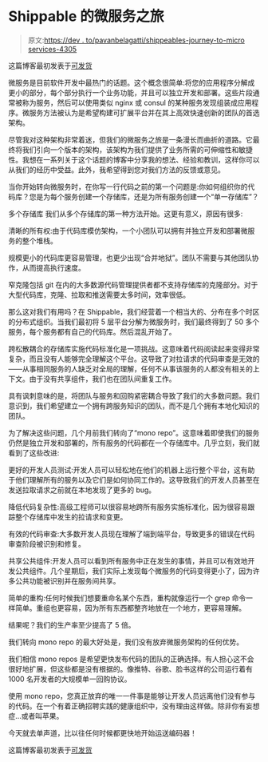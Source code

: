 # Shippable 的微服务之旅

> 原文:[https://dev . to/pavanbelagatti/shippeables-journey-to-micro services-4305](https://dev.to/pavanbelagatti/shippables-journey-to-microservices-4305)

这篇博客最初发表于[可发货](http://blog.shippable.com/our-journey-to-microservices-and-a-mono-repository)

微服务是目前软件开发中最热门的话题。这个概念很简单:将您的应用程序分解成更小的部分，每个部分执行一个业务功能，并且可以独立开发和部署。这些片段通常被称为服务，然后可以使用类似 nginx 或 consul 的某种服务发现组装成应用程序。微服务方法被认为是希望构建可扩展平台并在其上高效快速创新的团队的首选架构。

尽管我对这种架构非常着迷，但我们的微服务之旅是一条漫长而曲折的道路。它最终将我们引向一个版本的架构，该架构为我们提供了业务所需的可伸缩性和敏捷性。我想在一系列关于这个话题的博客中分享我的想法、经验和教训，这样你可以从我们的经历中受益。此外，我希望得到您对我们方法的反馈或意见。

当你开始转向微服务时，在你写一行代码之前的第一个问题是:你如何组织你的代码库？您是为每个服务创建一个存储库，还是为所有服务创建一个“单一存储库”？

多个存储库
我们从多个存储库的第一种方法开始。这更有意义，原因有很多:

清晰的所有权:由于代码库模仿架构，一个小团队可以拥有并独立开发和部署微服务的整个堆栈。

规模更小的代码库更容易管理，也更少出现“合并地狱”。团队不需要与其他团队协作，从而提高执行速度。

窄克隆包括 git 在内的大多数源代码管理提供者都不支持存储库的克隆部分。对于大型代码库，克隆、拉取和推送需要太多时间，效率很低。

那么这对我们有用吗？在 Shippable，我们经营着一个相当大的、分布在多个时区的分布式组织。当我们最初将 5 层平台分解为微服务时，我们最终得到了 50 多个服务，每个服务都有自己的代码库。然后混乱开始了。

跨松散耦合的存储库实施代码标准化是一项挑战。这意味着代码阅读起来变得非常复杂，而且没有人能够完全理解这个平台。这导致了对拉请求的代码审查是无效的——从事相同服务的人缺乏对全局的理解，任何不从事该服务的人都没有相关的上下文。由于没有共享组件，我们也在团队间重复工作。

具有讽刺意味的是，将团队与服务和回购紧密耦合导致了我们的大多数问题。我们意识到，我们希望建立一个拥有跨服务知识的团队，而不是几个拥有本地化知识的团队。

为了解决这些问题，几个月前我们转向了“mono repo”。这意味着即使我们的服务仍然是独立开发和部署的，所有服务的代码都在一个存储库中。几乎立刻，我们就看到了这些改进:

更好的开发人员测试:开发人员可以轻松地在他们的机器上运行整个平台，这有助于他们理解所有的服务以及它们是如何协同工作的。这导致我们的开发人员甚至在发送拉取请求之前就在本地发现了更多的 bug。

降低代码复杂性:高级工程师可以很容易地跨所有服务实施标准化，因为很容易跟踪整个存储库中发生的拉请求和变更。

有效的代码审查:大多数开发人员现在理解了端到端平台，导致更多的错误在代码审查阶段被识别和修复。

共享公共组件:开发人员可以看到所有服务中正在发生的事情，并且可以有效地开发公共组件。几个星期后，我们实际上发现每个微服务的代码变得更小了，因为许多公共功能被识别并在服务间共享。

简单的重构:任何时候我们想要重命名某个东西，重构就像运行一个 grep 命令一样简单。重组也更容易，因为所有东西都整齐地放在一个地方，更容易理解。

结果呢？我们的生产率至少提高了 5 倍。

我们转向 mono repo 的最大好处是，我们没有放弃微服务架构的任何优势。

我们相信 mono repos 是希望更快发布代码的团队的正确选择。有人担心这不会很好地扩展，但这些都是没有根据的。像推特、谷歌、脸书这样的公司运行着有 1000 名开发者的大规模单一回购协议。

使用 mono repo，您真正放弃的唯一一件事是能够让开发人员远离他们没有参与的代码。在一个有着正确招聘实践的健康组织中，没有理由这样做。除非你有妄想症...或者叫苹果。

今天就去单声道，比以往任何时候都更快地开始运送编码器！

这篇博客最初发表于[可发货](http://blog.shippable.com/our-journey-to-microservices-and-a-mono-repository)